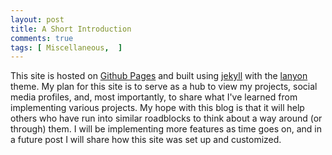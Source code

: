 ```yaml
---
layout: post
title: A Short Introduction
comments: true
tags: [ Miscellaneous,  ]
---
```


This site is hosted on [Github Pages](http://pages.github.com) and built using [jekyll](http://jekyllrb.com) with the [lanyon](http://github.com/poole/lanyon) theme. My plan for this site is to serve as a hub to view my projects, social media profiles, and, most importantly, to share what I've learned from implementing various projects. My hope with this blog is that it will help others who have run into similar roadblocks to think about a way around (or through) them. I will be implementing more features as time goes on, and in a future post I will share how this site was set up and customized. 